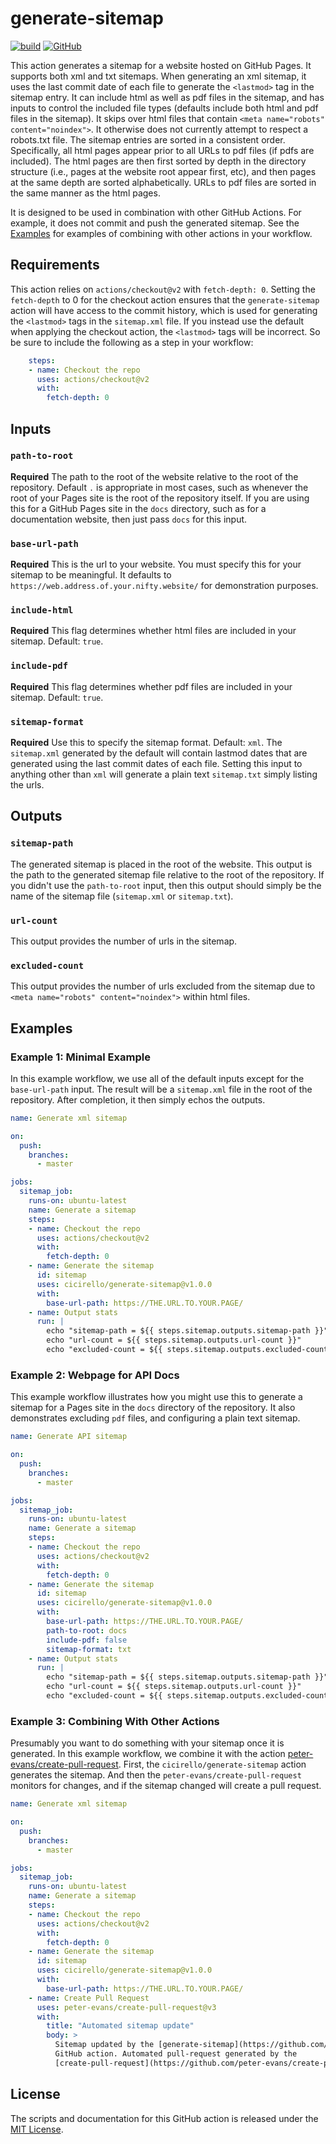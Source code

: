 # generate-sitemap

[![build](https://github.com/cicirello/generate-sitemap/workflows/build/badge.svg)](https://github.com/cicirello/generate-sitemap/actions?query=workflow%3Abuild)
[![GitHub](https://img.shields.io/github/license/cicirello/generate-sitemap)](https://github.com/cicirello/generate-sitemap/blob/master/LICENSE)

This action generates a sitemap for a website hosted on GitHub
Pages. It supports both xml and txt sitemaps. When generating
an xml sitemap, it uses the last commit date of each file to
generate the `<lastmod>` tag in the sitemap entry. It can include
html as well as pdf files in the sitemap, and has inputs to
control the included file types (defaults include both html
and pdf files in the sitemap). It skips over html files that
contain `<meta name="robots" content="noindex">`. It otherwise
does not currently attempt to respect a robots.txt file.  The 
sitemap entries are sorted in a consistent order.  Specifically,
all html pages appear prior to all URLs to pdf files (if pdfs
are included).  The html pages are then first sorted by depth 
in the directory structure (i.e., pages at the website root 
appear first, etc), and then pages at the same depth are sorted 
alphabetically.  URLs to pdf files are sorted in the same manner
as the html pages.

It is designed to be used in combination with other GitHub
Actions. For example, it does not commit and push the generated
sitemap. See the [Examples](#examples) for examples of combining
with other actions in your workflow.

## Requirements

This action relies on `actions/checkout@v2` with `fetch-depth: 0`.
Setting the `fetch-depth` to 0 for the checkout action ensures
that the `generate-sitemap` action will have access to the commit
history, which is used for generating the `<lastmod>` tags in the
`sitemap.xml` file.  If you instead use the default when applying the
checkout action, the `<lastmod>` tags will be incorrect.  So be
sure to include the following as a step in your workflow:

```yml
    steps:
    - name: Checkout the repo
      uses: actions/checkout@v2
      with:
        fetch-depth: 0 
```

## Inputs

### `path-to-root`

**Required** The path to the root of the website relative to the
root of the repository. Default `.` is appropriate in most cases,
such as whenever the root of your Pages site is the root of the
repository itself. If you are using this for a GitHub Pages site
in the `docs` directory, such as for a documentation website, then
just pass `docs` for this input.

### `base-url-path`

**Required** This is the url to your website. You must specify this
for your sitemap to be meaningful.  It defaults
to `https://web.address.of.your.nifty.website/` for demonstration
purposes.

### `include-html`

**Required** This flag determines whether html files are included in
your sitemap. Default: `true`.

### `include-pdf`

**Required** This flag determines whether pdf files are included in
your sitemap. Default: `true`.

### `sitemap-format`

**Required** Use this to specify the sitemap format. Default: `xml`.
The `sitemap.xml` generated by the default will contain lastmod dates
that are generated using the last commit dates of each file. Setting 
this input to anything other than `xml` will generate a plain text 
`sitemap.txt` simply listing the urls.

## Outputs

### `sitemap-path`

The generated sitemap is placed in the root of the website. This 
output is the path to the generated sitemap file relative to the
root of the repository. If you didn't use the `path-to-root` input, then
this output should simply be the name of the sitemap file (`sitemap.xml`
or `sitemap.txt`).

### `url-count`

This output provides the number of urls in the sitemap.

### `excluded-count`

This output provides the number of urls excluded from the sitemap due
to `<meta name="robots" content="noindex">` within html files.

## Examples

### Example 1: Minimal Example

In this example workflow, we use all of the default inputs except for
the `base-url-path` input. The result will be a `sitemap.xml`
file in the root of the repository. After completion, it then
simply echos the outputs.

```yml
name: Generate xml sitemap

on:
  push:
    branches:
      - master

jobs:
  sitemap_job:
    runs-on: ubuntu-latest
    name: Generate a sitemap
    steps:
    - name: Checkout the repo
      uses: actions/checkout@v2
      with:
        fetch-depth: 0 
    - name: Generate the sitemap
      id: sitemap
      uses: cicirello/generate-sitemap@v1.0.0
      with:
        base-url-path: https://THE.URL.TO.YOUR.PAGE/
    - name: Output stats
      run: |
        echo "sitemap-path = ${{ steps.sitemap.outputs.sitemap-path }}"
        echo "url-count = ${{ steps.sitemap.outputs.url-count }}"
        echo "excluded-count = ${{ steps.sitemap.outputs.excluded-count }}"
```

### Example 2: Webpage for API Docs

This example workflow illustrates how you might use this to generate
a sitemap for a Pages site in the `docs` directory of the
repository. It also demonstrates excluding `pdf` files, and
configuring a plain text sitemap.

```yml
name: Generate API sitemap

on:
  push:
    branches:
      - master

jobs:
  sitemap_job:
    runs-on: ubuntu-latest
    name: Generate a sitemap
    steps:
    - name: Checkout the repo
      uses: actions/checkout@v2
      with:
        fetch-depth: 0 
    - name: Generate the sitemap
      id: sitemap
      uses: cicirello/generate-sitemap@v1.0.0
      with:
        base-url-path: https://THE.URL.TO.YOUR.PAGE/
        path-to-root: docs
        include-pdf: false
        sitemap-format: txt
    - name: Output stats
      run: |
        echo "sitemap-path = ${{ steps.sitemap.outputs.sitemap-path }}"
        echo "url-count = ${{ steps.sitemap.outputs.url-count }}"
        echo "excluded-count = ${{ steps.sitemap.outputs.excluded-count }}"
``` 

### Example 3: Combining With Other Actions

Presumably you want to do something with your sitemap once it is 
generated. In this example workflow, we combine it with the action
[peter-evans/create-pull-request](https://github.com/peter-evans/create-pull-request).
First, the `cicirello/generate-sitemap` action generates the sitemap. And
then the `peter-evans/create-pull-request` monitors for changes, and
if the sitemap changed will create a pull request.

```yml
name: Generate xml sitemap

on:
  push:
    branches:
      - master

jobs:
  sitemap_job:
    runs-on: ubuntu-latest
    name: Generate a sitemap
    steps:
    - name: Checkout the repo
      uses: actions/checkout@v2
      with:
        fetch-depth: 0 
    - name: Generate the sitemap
      id: sitemap
      uses: cicirello/generate-sitemap@v1.0.0
      with:
        base-url-path: https://THE.URL.TO.YOUR.PAGE/
    - name: Create Pull Request
      uses: peter-evans/create-pull-request@v3
      with:
        title: "Automated sitemap update"
        body: > 
          Sitemap updated by the [generate-sitemap](https://github.com/cicirello/generate-sitemap) 
          GitHub action. Automated pull-request generated by the 
          [create-pull-request](https://github.com/peter-evans/create-pull-request) GitHub action.
```

## License

The scripts and documentation for this GitHub action is released under
the [MIT License](https://github.com/cicirello/generate-sitemap/blob/master/LICENSE).
